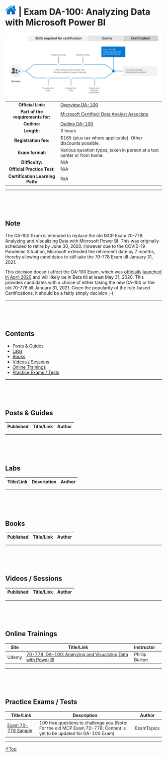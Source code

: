# [![Home](../img/home.png)](certifications.md "Overview Certifications") | Exam DA-100: Analyzing Data with Microsoft Power BI
![Cert](../img/da-100.png)

|                                   |                                                              |
| :-------------------------------: | :----------------------------------------------------------- |
|        **Official Link:**         | [Overview DA-100](https://docs.microsoft.com/en-us/learn/certifications/exams/da-100)                                       |
| **Part of the requirements for:** | [Microsoft Certified: Data Analyst Associate](https://docs.microsoft.com/en-us/learn/certifications/data-analyst-associate) |
|           **Outline:**            | [Outline DA-100](https://query.prod.cms.rt.microsoft.com/cms/api/am/binary/RE4qbu6)                                         |
|            **Length:**            | 3 hours                                                                                                                     |
|       **Registration fee:**       | $165 (plus tax where applicable).  Other discounts possible.                                                                |
|         **Exam format:**          | Various question types, taken in person at a test center or from home.                                                      |
|          **Difficulty:**          | N/A                                                                                                                         |
|    **Official Practice Test:**    | N/A                                                                                                                         |
| **Certification Learning Path:**  | N/A                                                                                                                         |


-----------------------------------------------------------------------------------------------------------
<br/><br/><br/>

## **Note**
The DA-100 Exam is intended to replace the old MCP Exam 70-778: Analyzing and Visualizing Data with Microsoft Power BI. This was originally scheduled to retire by June 30, 2020. However due to the COVID-19 Pandemic Situation, Microsoft extended the retirement date by 7 months, thereby allowing candidates to still take the 70-778 Exam till January 31, 2021. 

This decision doesn't affect the DA-100 Exam, which was [officially launched in April 2020](https://www.microsoft.com/en-us/learning/community-blog-post.aspx?BlogId=8&Id=375292) and will likely be in Beta till at least May 31, 2020. This provides candidates with a choice of either taking the new DA-100 or the old 70-778 till January 31, 2021. Given the popularity of the role-based Certifications, it should be a fairly simply decision ;-) 


-----------------------------------------------------------------------------------------------------------
<br/><br/><br/>

## **Contents**
- [Posts & Guides](#posts--guides)
- [Labs](#labs)
- [Books](#books)
- [Videos / Sessions](#videos--sessions)
- [Online Trainings](#online-trainings)
- [Practice Exams / Tests](#practice-exams--tests)

-----------------------------------------------------------------------------------------------------------
<br/><br/><br/>

## **Posts & Guides**
| Published | Title/Link | Author |
| :-------: | :--------- | :----- |

-----------------------------------------------------------------------------------------------------------
<br/><br/><br/>


## **Labs**
| Title/Link | Description | Author |
| :--------: | :---------- | :----- |

-----------------------------------------------------------------------------------------------------------
<br/><br/><br/>

## **Books**
| Published | Title/Link | Author |
| :-------: | :--------: | :----: |

-----------------------------------------------------------------------------------------------------------
<br/><br/><br/>

## **Videos / Sessions**

| Published | Title/Link | Author |
| :-------: | :--------: | :----- |

-----------------------------------------------------------------------------------------------------------
<br/><br/><br/>

## **Online Trainings**

| Site  | Title/Link                                                         | Instructor     |
| :---: |------------------------------------------------------------------- | :------------- |
| Udemy | [70-778, DA-100: Analyzing and Visualizing Data with Power BI](https://www.udemy.com/course/70-778-analyzing-and-visualizing-data-with-power-bi/) | Phillip Burton |
 

 -----------------------------------------------------------------------------------------------------------
<br/><br/><br/>

## **Practice Exams / Tests**

| Title/Link                          | Description                             | Author     |
| ------------------------------------|-----------------------------------------| ---------- |
| [Exam 70-778 Sample](https://www.examtopics.com/exams/microsoft/70-778/view/) | 100 free questions to challenge you (Note: For the old MCP Exam 70-778; Content is yet to be updated for DA-100 Exam) | ExamTopics |

___
 <a href="#top" title="Back to the top.">↑Top</a>
